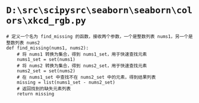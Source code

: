 # `D:\src\scipysrc\seaborn\seaborn\colors\xkcd_rgb.py`

```
# 定义一个名为 find_missing 的函数，接收两个参数，一个是整数列表 nums1，另一个是整数列表 nums2
def find_missing(nums1, nums2):
    # 将 nums1 转换为集合，得到 nums1_set，用于快速查找元素
    nums1_set = set(nums1)
    # 将 nums2 转换为集合，得到 nums2_set，用于快速查找元素
    nums2_set = set(nums2)
    # 在 nums1_set 中查找不在 nums2_set 中的元素，得到结果列表
    missing = list(nums1_set - nums2_set)
    # 返回找到的缺失元素列表
    return missing
```